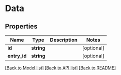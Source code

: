 # Data

## Properties
Name | Type | Description | Notes
------------ | ------------- | ------------- | -------------
**id** | **string** |  | [optional] 
**entry_id** | **string** |  | [optional] 

[[Back to Model list]](../README.md#documentation-for-models) [[Back to API list]](../README.md#documentation-for-api-endpoints) [[Back to README]](../README.md)


